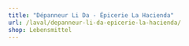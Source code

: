 ```yaml
---
title: "Dépanneur Li Da - Épicerie La Hacienda"
url: /laval/depanneur-li-da-epicerie-la-hacienda/
shop: Lebensmittel
---
```

